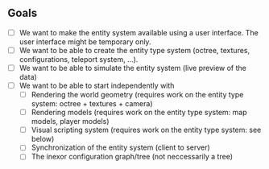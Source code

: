 ## Goals

- [ ] We want to make the entity system available using a user interface. The user interface might be temporary only.
- [ ] We want to be able to create the entity type system (octree, textures, configurations, teleport system, ...).
- [ ] We want to be able to simulate the entity system (live preview of the data)
- [ ] We want to be able to start independently with
    - [ ] Rendering the world geometry (requires work on the entity type system: octree + textures + camera)
    - [ ] Rendering models (requires work on the entity type system: map models, player models)
    - [ ] Visual scripting system (requires work on the entity type system: see below)
    - [ ] Synchronization of the entity system (client to server)
    - [ ] The inexor configuration graph/tree (not neccessarily a tree)
